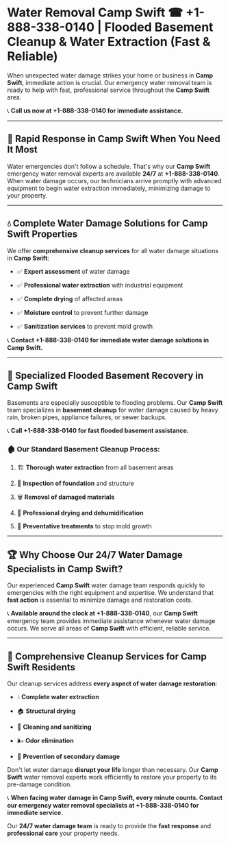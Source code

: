 # Water Removal Camp Swift ☎ +1-888-338-0140 | Flooded Basement Cleanup & Water Extraction (Fast & Reliable)

When unexpected water damage strikes your home or business in **Camp Swift**, immediate action is crucial. Our emergency water removal team is ready to help with fast, professional service throughout the **Camp Swift** area. 

📞 **Call us now at +1-888-338-0140 for immediate assistance.**
---
## 🚀 Rapid Response in Camp Swift When You Need It Most
Water emergencies don't follow a schedule. That's why our **Camp Swift** emergency water removal experts are available **24/7** at **+1-888-338-0140**. When water damage occurs, our technicians arrive promptly with advanced equipment to begin water extraction immediately, minimizing damage to your property.
---
## 💧 Complete Water Damage Solutions for Camp Swift Properties
We offer **comprehensive cleanup services** for all water damage situations in **Camp Swift**:
- ✅ **Expert assessment** of water damage  
- ✅ **Professional water extraction** with industrial equipment  
- ✅ **Complete drying** of affected areas  
- ✅ **Moisture control** to prevent further damage  
- ✅ **Sanitization services** to prevent mold growth  
📞 **Contact +1-888-338-0140 for immediate water damage solutions in Camp Swift.**
---
## 🌊 Specialized Flooded Basement Recovery in Camp Swift
Basements are especially susceptible to flooding problems. Our **Camp Swift** team specializes in **basement cleanup** for water damage caused by heavy rain, broken pipes, appliance failures, or sewer backups. 
📞 **Call +1-888-338-0140 for fast flooded basement assistance.**
### 🏚️ Our Standard Basement Cleanup Process:
1. 🏗️ **Thorough water extraction** from all basement areas  
2. 🔎 **Inspection of foundation** and structure  
3. 🗑️ **Removal of damaged materials**  
4. 💨 **Professional drying and dehumidification**  
5. 🚫 **Preventative treatments** to stop mold growth  
---
## 🏆 Why Choose Our 24/7 Water Damage Specialists in Camp Swift?
Our experienced **Camp Swift** water damage team responds quickly to emergencies with the right equipment and expertise. We understand that **fast action** is essential to minimize damage and restoration costs.
📞 **Available around the clock at +1-888-338-0140**, our **Camp Swift** emergency team provides immediate assistance whenever water damage occurs. We serve all areas of **Camp Swift** with efficient, reliable service.
---
## 🧹 Comprehensive Cleanup Services for Camp Swift Residents
Our cleanup services address **every aspect of water damage restoration**:
- 💧 **Complete water extraction**  
- 🏠 **Structural drying**  
- 🧼 **Cleaning and sanitizing**  
- 🌬️ **Odor elimination**  
- 🚫 **Prevention of secondary damage**  
Don't let water damage **disrupt your life** longer than necessary. Our **Camp Swift** water removal experts work efficiently to restore your property to its pre-damage condition.
📞 **When facing water damage in Camp Swift, every minute counts. Contact our emergency water removal specialists at +1-888-338-0140 for immediate service.**
Our **24/7 water damage team** is ready to provide the **fast response** and **professional care** your property needs.
